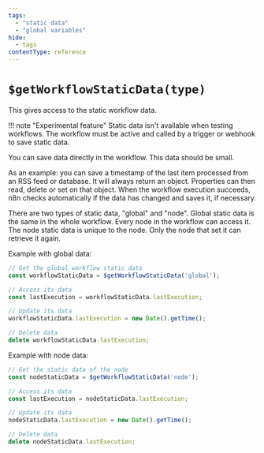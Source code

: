 ```yaml
---
tags:
  - "static data"
  - "global variables"
hide:
  - tags
contentType: reference
---
```


# `$getWorkflowStaticData(type)`

This gives access to the static workflow data.

!!! note "Experimental feature"
	Static data isn't available when testing workflows. The workflow must be active and called by a trigger or webhook to save static data.

You can save data directly in the workflow. This data should be small.

As an example: you can save a timestamp of the last item processed from
an RSS feed or database. It will always return an object. Properties can then read, delete or
set on that object. When the workflow execution succeeds, n8n checks automatically if the data
has changed and saves it, if necessary.

There are two types of static data, "global" and "node". Global static data is the
same in the whole workflow. Every node in the workflow can access it. The node static data is unique to the node. Only the node that set it can retrieve it again.

Example with global data:

```javascript
// Get the global workflow static data
const workflowStaticData = $getWorkflowStaticData('global');

// Access its data
const lastExecution = workflowStaticData.lastExecution;

// Update its data
workflowStaticData.lastExecution = new Date().getTime();

// Delete data
delete workflowStaticData.lastExecution;
```

Example with node data:

```js
// Get the static data of the node
const nodeStaticData = $getWorkflowStaticData('node');

// Access its data
const lastExecution = nodeStaticData.lastExecution;

// Update its data
nodeStaticData.lastExecution = new Date().getTime();

// Delete data
delete nodeStaticData.lastExecution;
```


